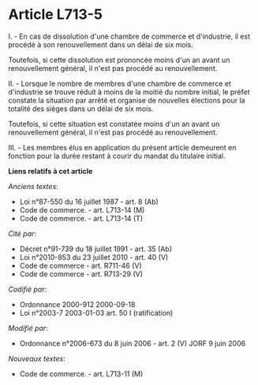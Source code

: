 # Article L713-5

I. - En cas de dissolution d'une chambre de commerce et d'industrie, il est procédé à son renouvellement dans un délai de six
mois.

Toutefois, si cette dissolution est prononcée moins d'un an avant un renouvellement général, il n'est pas procédé au
renouvellement.

II. - Lorsque le nombre de membres d'une chambre de commerce et d'industrie se trouve réduit à moins de la moitié du nombre
initial, le préfet constate la situation par arrêté et organise de nouvelles élections pour la totalité des sièges dans un
délai de six mois.

Toutefois, si cette situation est constatée moins d'un an avant un renouvellement général, il n'est pas procédé au
renouvellement.

III. - Les membres élus en application du présent article demeurent en fonction pour la durée restant à courir du mandat du
titulaire initial.

**Liens relatifs à cet article**

_Anciens textes_:

  - Loi n°87-550 du 16 juillet 1987 - art. 8 (Ab)
  - Code de commerce. - art. L713-14 (M)
  - Code de commerce. - art. L713-14 (T)

_Cité par_:

  - Décret n°91-739 du 18 juillet 1991 - art. 35 (Ab)
  - Loi n°2010-853 du 23 juillet 2010 - art. 40 (V)
  - Code de commerce - art. R711-46 (V)
  - Code de commerce - art. R713-29 (V)

_Codifié par_:

  - Ordonnance 2000-912 2000-09-18
  - Loi n°2003-7 2003-01-03 art. 50 I (ratification)

_Modifié par_:

  - Ordonnance n°2006-673 du 8 juin 2006 - art. 2 (V) JORF 9 juin 2006

_Nouveaux textes_:

  - Code de commerce. - art. L713-11 (M)
